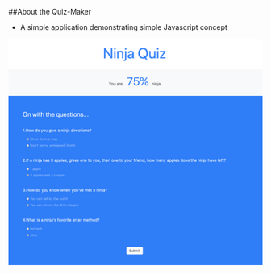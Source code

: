 ##About the Quiz-Maker
- A simple application demonstrating simple Javascript concept
  
![image](assets/quiz.png)
